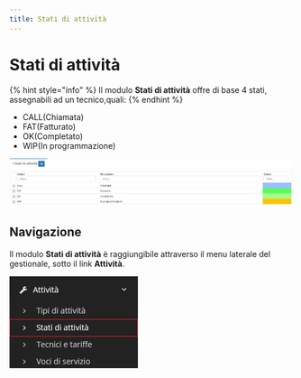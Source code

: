 ```yaml
---
title: Stati di attività
---
```


# Stati di attività

{% hint style="info" %}
Il modulo **Stati di attività** offre di base 4 stati, assegnabili ad un tecnico,quali:
{% endhint %}

* CALL\(Chiamata\)
* FAT\(Fatturato\)
* OK\(Completato\)
* WIP\(In programmazione\)

![Screenshot interfaccia stati di attivit&#xE0;](../../../../.gitbook/assets/screenshotrecordstatidiattivita.PNG)

## Navigazione

Il modulo **Stati di attività** è raggiungibile attraverso il menu laterale del gestionale, sotto il link **Attività**.

![Screenshot navigazione stati di attivit&#xE0;](../../../../.gitbook/assets/navigazionestatidiattivita.PNG)

